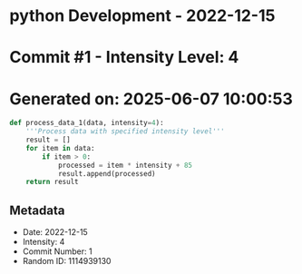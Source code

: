 ﻿# python Development - 2022-12-15
# Commit #1 - Intensity Level: 4
# Generated on: 2025-06-07 10:00:53
```python
def process_data_1(data, intensity=4):
    '''Process data with specified intensity level'''
    result = []
    for item in data:
        if item > 0:
            processed = item * intensity + 85
            result.append(processed)
    return result
```
## Metadata
- Date: 2022-12-15
- Intensity: 4
- Commit Number: 1
- Random ID: 1114939130
